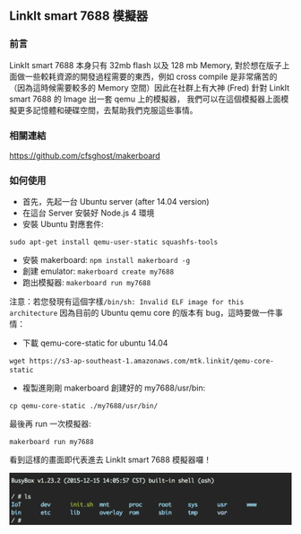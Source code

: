 ## LinkIt smart 7688 模擬器

### 前言

LinkIt smart 7688 本身只有 32mb flash 以及 128 mb Memory, 對於想在版子上面做一些較耗資源的開發過程需要的東西，例如 cross compile 是非常痛苦的（因為這時候需要較多的 Memory 空間）因此在社群上有大神 (Fred) 針對 LinkIt smart 7688 的 Image 出一套 qemu 上的模擬器， 我們可以在這個模擬器上面模擬更多記憶體和硬碟空間，去幫助我們克服這些事情。

### 相關連結

https://github.com/cfsghost/makerboard

### 如何使用

* 首先，先起一台 Ubuntu server (after 14.04 version)
* 在這台 Server 安裝好 Node.js 4 環境
* 安裝 Ubuntu 對應套件:
```
sudo apt-get install qemu-user-static squashfs-tools
```
* 安裝 makerboard: `npm install makerboard -g`
* 創建 emulator: `makerboard create my7688`
* 跑出模擬器: `makerboard run my7688`

注意：若您發現有這個字樣`/bin/sh: Invalid ELF image for this architecture` 因為目前的 Ubuntu qemu core 的版本有 bug，這時要做一件事情：

* 下載 qemu-core-static for ubuntu 14.04

```
wget https://s3-ap-southeast-1.amazonaws.com/mtk.linkit/qemu-core-static
```

* 複製進剛剛 makerboard 創建好的 my7688/usr/bin:

```
cp qemu-core-static ./my7688/usr/bin/
```

最後再 run 一次模擬器:

```
makerboard run my7688
```

看到這樣的畫面即代表進去 LinkIt smart 7688 模擬器囉！

![](7688emulator.png)


